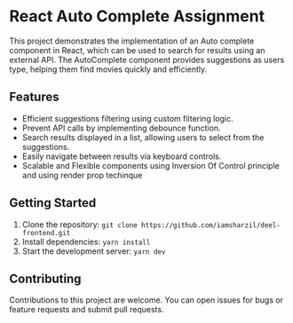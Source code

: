 # React Auto Complete Assignment

This project demonstrates the implementation of an Auto complete component in React, which can be used to search for results using an external API. The AutoComplete component provides suggestions as users type, helping them find movies quickly and efficiently.

## Features

- Efficient suggestions filtering using custom filtering logic.
- Prevent API calls by implementing debounce function.
- Search results displayed in a list, allowing users to select from the suggestions.
- Easily navigate between results via keyboard controls.
- Scalable and Flexible components using Inversion Of Control principle and using render prop techinque

## Getting Started

1.  Clone the repository: `git clone https://github.com/iamsharzil/deel-frontend.git`
2.  Install dependencies: `yarn install`
3.  Start the development server: `yarn dev`

## Contributing

Contributions to this project are welcome. You can open issues for bugs or feature requests and submit pull requests.
